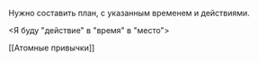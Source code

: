 Нужно составить план, с указанным временем и действиями.

<Я буду "действие" в "время" в "место">

[[Атомные привычки]]
